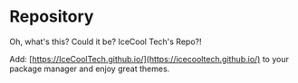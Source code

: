 # Repository 

Oh, what's this?
Could it be? IceCool Tech's Repo?!

Add: [https://IceCoolTech.github.io/](https://icecooltech.github.io/) to your package manager and enjoy great themes.
